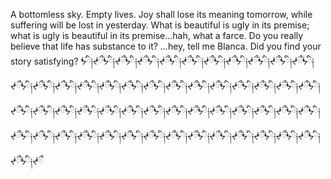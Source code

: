 A bottomless sky. Empty lives. Joy shall lose its meaning tomorrow, while suffering will be lost in yesterday. What is beautiful is ugly in its premise; what is ugly is beautiful in its premise...hah, what a farce. Do you really believe that life has substance to it? ...hey, tell me Blanca. Did you find your story satisfying?
ᖭི༏ᖫྀᖭི༏ᖫྀᖭི༏ᖫྀᖭི༏ᖫྀᖭི༏ᖫྀᖭི༏ᖫྀᖭི༏ᖫྀᖭི༏ᖫྀᖭི༏ᖫྀᖭི༏ᖫྀᖭི༏ᖫྀᖭི༏ᖫྀᖭི༏ᖫྀᖭི༏ᖫྀᖭི༏ᖫྀᖭི༏ᖫྀᖭི༏ᖫྀᖭི༏ᖫྀᖭི༏ᖫྀᖭི༏ᖫྀᖭི༏ᖫྀᖭི༏ᖫྀᖭི༏ᖫྀᖭི༏ᖫྀᖭི༏ᖫྀᖭི༏ᖫྀᖭི༏ᖫྀᖭི༏ᖫྀᖭི༏ᖫྀᖭི༏ᖫྀᖭི༏ᖫྀᖭི༏ᖫྀᖭི༏ᖫྀᖭི༏ᖫྀᖭི༏ᖫྀᖭི༏ᖫྀᖭི༏ᖫྀᖭི༏ᖫྀᖭི༏ᖫྀᖭི༏ᖫྀᖭི༏ᖫྀᖭི༏ᖫྀᖭི༏ᖫྀᖭི༏ᖫྀᖭི༏ᖫྀᖭི༏ᖫྀᖭི༏ᖫྀᖭི༏ᖫྀᖭི༏ᖫྀᖭི༏ᖫྀᖭི༏ᖫྀᖭི༏ᖫྀᖭི༏ᖫྀᖭི༏ᖫྀ
<!---
fearnotu/fearnotu is a ✨ special ✨ repository because its `README.md` (this file) appears on your GitHub profile.
You can click the Preview link to take a look at your changes.
--->
